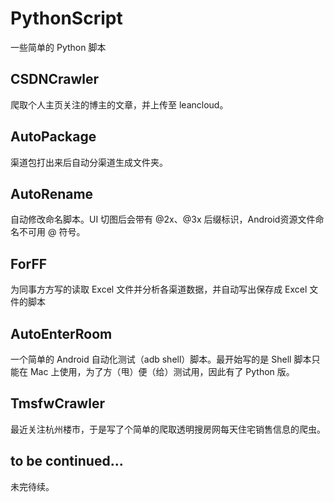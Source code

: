 # PythonScript

一些简单的 Python 脚本

## CSDNCrawler

爬取个人主页关注的博主的文章，并上传至 leancloud。

## AutoPackage

渠道包打出来后自动分渠道生成文件夹。

## AutoRename

自动修改命名脚本。UI 切图后会带有 @2x、@3x 后缀标识，Android资源文件命名不可用 @ 符号。

## ForFF

为同事方方写的读取 Excel 文件并分析各渠道数据，并自动写出保存成 Excel 文件的脚本

## AutoEnterRoom

一个简单的 Android 自动化测试（adb shell）脚本。最开始写的是 Shell 脚本只能在 Mac 上使用，为了方（甩）便（给）测试用，因此有了 Python 版。

## TmsfwCrawler

最近关注杭州楼市，于是写了个简单的爬取透明搜房网每天住宅销售信息的爬虫。

## to be continued...

未完待续。

